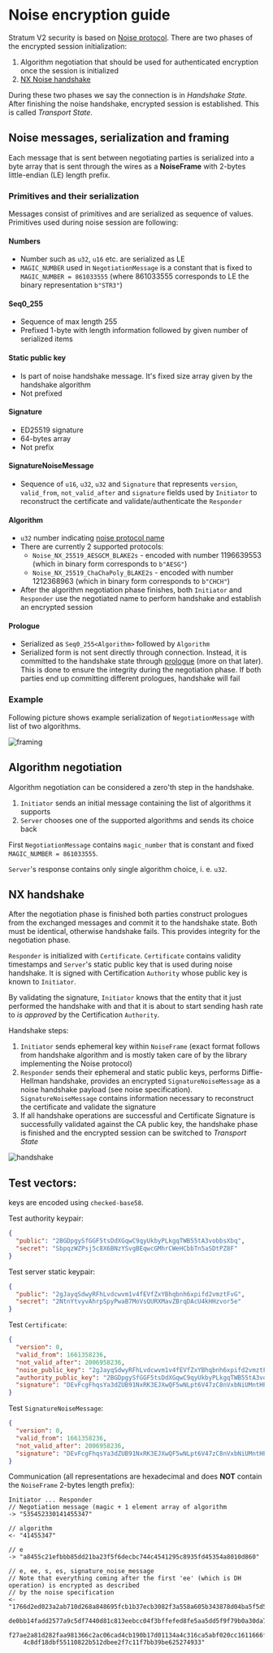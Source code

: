# Noise encryption guide
Stratum V2 security is based on [Noise protocol](https://noiseprotocol.org/noise.html).
There are two phases of the encrypted session initialization:
1. Algorithm negotiation that should be used for authenticated encryption once the session is initialized 
2. [NX Noise handshake](https://noiseprotocol.org/noise.html#interactive-handshake-patterns-fundamental)

During these two phases we say the connection is in *Handshake State*.
After finishing the noise handshake, encrypted session is established.
This is called *Transport State*.

## Noise messages, serialization and framing
Each message that is sent between negotiating parties is serialized into a byte array that is sent
through the wires as a **NoiseFrame** with 2-bytes little-endian (LE) length prefix.

### Primitives and their serialization
Messages consist of primitives and are serialized as sequence of values.
Primitives used during noise session are following:

#### Numbers
* Number such as `u32`, `u16` etc. are serialized as LE
* `MAGIC_NUMBER` used in `NegotiationMessage` is a constant that is fixed to
  `MAGIC_NUMBER = 861033555` (where 861033555 corresponds to LE the binary representation
  `b"STR3"`)

#### Seq0_255 
* Sequence of max length 255
* Prefixed 1-byte with length information followed by given number of serialized items

#### Static public key
* Is part of noise handshake message. It's fixed size array given by the handshake algorithm
* Not prefixed

#### Signature
* ED25519 signature
* 64-bytes array
* Not prefix

#### SignatureNoiseMessage
* Sequence of `u16`, `u32`, `u32` and `Signature` that represents `version`, `valid_from`,
  `not_valid_after` and `signature` fields used by `Initiator` to reconstruct the certificate and
  validate/authenticate the `Responder`

#### Algorithm
* `u32` number indicating [noise protocol name](http://noiseprotocol.org/noise.html#protocol-names)
* There are currently 2 supported protocols:
  * `Noise_NX_25519_AESGCM_BLAKE2s` - encoded with number 1196639553 (which in binary form
     corresponds to `b"AESG"`)
  * `Noise_NX_25519_ChaChaPoly_BLAKE2s` - encoded with number 1212368963 (which in binary form
     corresponds to `b"CHCH"`)
* After the algorithm negotiation phase finishes, both `Initiator` and `Responder` use the
  negotiated name to perform handshake and establish an encrypted session

#### Prologue
* Serialized as `Seq0_255<Algorithm>` followed by `Algorithm`
* Serialized form is not sent directly through connection. Instead, it is committed to the
  handshake state through [prologue](http://noiseprotocol.org/noise.html#prologue) (more on that
  later). This is done to ensure the integrity during the negotiation phase. If both parties end up
  committing different prologues, handshake will fail


### Example
Following picture shows example serialization of `NegotiationMessage` with list of two algorithms.

![framing](./framing.svg)

## Algorithm negotiation
Algorithm negotiation can be considered a zero'th step in the handshake.
1. `Initiator` sends an initial message containing the list of algorithms it supports
2. `Server` chooses one of the supported algorithms and sends its choice back

First `NegotiationMessage` contains `magic_number` that is constant and fixed
`MAGIC_NUMBER = 861033555`.

`Server`'s response contains only single algorithm choice, i. e. `u32`.

## NX handshake
After the negotiation phase is finished both parties construct prologues from the exchanged
messages and commit it to the handshake state. Both must be identical, otherwise handshake fails.
This provides integrity for the negotiation phase.

`Responder` is initialized with `Certificate`.
`Certificate` contains validity timestamps and `Server`'s static public key that is used during
noise handshake. It is signed with Certification `Authority` whose public key is known to
`Initiator`.

By validating the signature, `Initiator` knows that the entity that it just performed the handshake
with and that it is about to start sending hash rate to *is approved* by the Certification
`Authority`.

Handshake steps:
1. `Initiator` sends ephemeral key within `NoiseFrame` (exact format follows from handshake
   algorithm and is mostly taken care of by the library implementing the Noise protocol)
2. `Responder` sends their ephemeral and static public keys, performs Diffie-Hellman handshake,
   provides an encrypted `SignatureNoiseMessage` as a noise handshake payload (see noise
   specification). `SignatureNoiseMessage` contains information necessary to reconstruct the
   certificate and validate the signature
3. If all handshake operations are successful and Certificate Signature is successfully validated
   against the CA public key, the handshake phase is finished and the encrypted session can be
   switched to *Transport State*

![handshake](./handshake.svg)

## Test vectors:
keys are encoded using `checked-base58`.

Test authority keypair:
```json
{
  "public": "2BGDpgySfGGF5tsDdXGqwC9qyUkbyPLkgqTWB55tA3vobbsXbq",
  "secret": "SbpqzWZPsj5c8X6BNzYSvgBEqwcGMhrCWeHCbbTn5aSDtPZ8F"
}
```

Test server static keypair:
```json
{
  "public": "2gJayqSdwyRFhLvdcwvm1v4fEVfZxYBhqbnh6xpifd2vmztFvG",
  "secret": "2NtnYtvyvAhrpSpyPwaB7MoVsQURXMavZBrqDAcU4kHHzvor5e"
}
```

Test `Certificate`:
```json
{
  "version": 0,
  "valid_from": 1661358236,
  "not_valid_after": 2006958236,
  "noise_public_key": "2gJayqSdwyRFhLvdcwvm1v4fEVfZxYBhqbnh6xpifd2vmztFvG",
  "authority_public_key": "2BGDpgySfGGF5tsDdXGqwC9qyUkbyPLkgqTWB55tA3vobbsXbq",
  "signature": "DEvFcgFhqsYa3dZUB91NxRK3EJXwQF5wNLpt6V47zC8nVxbNiUMntHPQhgAL9aos6H8agUqkWTAcyL3dX1M51PYVnxUn1"
}
```

Test `SignatureNoiseMessage`:
```json
{
  "version": 0,
  "valid_from": 1661358236,
  "not_valid_after": 2006958236,
  "signature": "DEvFcgFhqsYa3dZUB91NxRK3EJXwQF5wNLpt6V47zC8nVxbNiUMntHPQhgAL9aos6H8agUqkWTAcyL3dX1M51PYVnxUn1"
}
```

Communication (all representations are hexadecimal and does **NOT** contain the `NoiseFrame`
2-bytes length prefix):
```
Initiator ... Responder
// Negotiation message (magic + 1 element array of algorithm
-> "535452330141455347"

// algorithm
<- "41455347"

// e
-> "a8455c21efbbb85dd21ba23f5f6decbc744c4541295c8935fd45354a8010d860"

// e, ee, s, es, signature_noise_message
// Note that everything coming after the first 'ee' (which is DH operation) is encrypted as described
// by the noise specification
<- "1766d2ed023a2ab710d268a848695fcb1b37ecb3082f3a558a605b343878d04ba5f5d5f384df420eba603a7d19ddf46f7\
    de0bb14fadd2577a9c5df7440d81c813eebcc04f3bffefed8fe5aa5dd5f9f79b0a30da7f749650c1e9488ba4a557e55f2\
    f27ae2a81d282faa981366c2ac06cad4cb190b17d01134a4c316ca5abf020cc1611666fedb98d07cac94966f1d1f3768d\
    4c8df18dbf55110822b512dbee2f7c11f7bb39be625274933"
```
